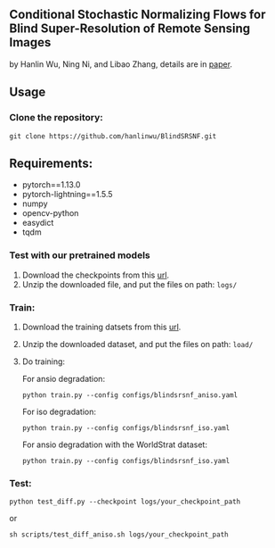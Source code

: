 ## Conditional Stochastic Normalizing Flows for Blind Super-Resolution of Remote Sensing Images

by Hanlin Wu, Ning Ni, and Libao Zhang, details are in [paper](https://arxiv.org/abs/2210.07751).

## Usage

### Clone the repository:
```
git clone https://github.com/hanlinwu/BlindSRSNF.git
```

## Requirements:
- pytorch==1.13.0
- pytorch-lightning==1.5.5
- numpy
- opencv-python
- easydict
- tqdm

### Test with our pretrained models
1. Download the checkpoints from this [url](). 
2. Unzip the downloaded file, and put the files on path: `logs/`


### Train:

1. Download the training datsets from this [url](). 
2. Unzip the downloaded dataset, and put the files on path: `load/`
3. Do training:

   For ansio degradation:

   ```
   python train.py --config configs/blindsrsnf_aniso.yaml
   ```
   For iso degradation:

   ```
   python train.py --config configs/blindsrsnf_iso.yaml
   ```
   For ansio degradation with the WorldStrat dataset:

   ```
   python train.py --config configs/blindsrsnf_iso.yaml
   ```

### Test:

```
python test_diff.py --checkpoint logs/your_checkpoint_path
```
or
```
sh scripts/test_diff_aniso.sh logs/your_checkpoint_path
```